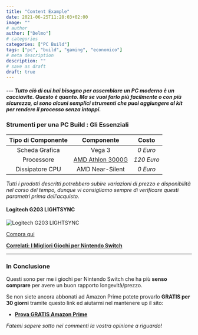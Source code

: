 ```yaml
---
title: "Content Example"
date: 2021-06-25T11:28:03+02:00
image: ""
# author
author: ["Delmo"]
# categories
categories: ["PC Build"]
tags: ["pc", "build", "gaming", "economico"]
# meta description
description: ""
# save as draft
draft: true
---
```


##### --- Tutto ciò di cui hai bisogno per assemblare un PC moderno è un cacciavite. Questo è quanto. Ma se vuoi farlo più facilmente o con più sicurezza, ci sono alcuni semplici strumenti che puoi aggiungere al kit per rendere il processo senza intoppi.

### Strumenti per una PC Build : Gli Essenziali

|           Tipo di Componente          |                       Componente                       |                    Costo                   |
|:-------------------------:|:----------------------------------------------------:|:---------------------------------------------------:|
| Scheda Grafica      | Vega 3 | *0 Euro*                          |
| Processore | [AMD Athlon 3000G](https://amzn.to/2UxVFdt)        | *120 Euro*             |
| Dissipatore CPU    | AMD Near-Silent               | *0 Euro* |

_Tutti i prodotti descritti potrebbero subire variazioni di prezzo e disponibilità nel corso del tempo, dunque vi consigliamo sempre di verificare questi parametri prima dell’acquisto._

#### Logitech G203 LIGHTSYNC

<!-- Da aggiungere alle foto di cloudinary
f_auto,q_auto,w_auto/ -->

![Logitech G203 LIGHTSYNC](https://images-na.ssl-images-amazon.com/images/I/61UxfXTUyvL._AC_SL1500_.jpg)

<div class="wp-block-button is-style-outline"><a class="wp-block-button__link" href="https://amzn.to/3dfMFA9">Compra qui</a></div>

**[Correlati: I Migliori Giochi per Nintendo Switch](https://techbudget.it/blog/migliori-giochi-switch/)**

___

### In Conclusione

Questi sono per me i giochi per Nintendo Switch che ha più **senso comprare** per avere un buon rapporto longevità/prezzo.

Se non siete ancora abbonati ad Amazon Prime potete provarlo **GRATIS per 30 giorni** tramite questo link ed aiutarmi nel mantenere up il sito:

- **[Prova GRATIS Amazon Prime](https://amzn.to/3zrJKOm)**

*Fatemi sapere sotto nei commenti la vostra opinione a riguardo!*
